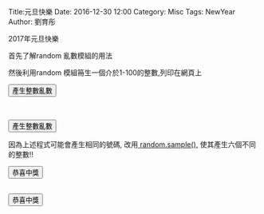 Title:元旦快樂
Date: 2016-12-30 12:00
Category: Misc
Tags: NewYear
Author: 劉育彤

2017年元旦快樂

<!-- PELICAN_END_SUMMARY -->
 
 首先了解random 亂數模組的用法
 
 然後利用random 模組笧生一個介於1-100的整數,列印在網頁上
 
 <!-- 導入 Brython 標準程式庫 -->

<script type="text/javascript" 
    src="https://cdn.rawgit.com/brython-dev/brython/master/www/src/brython_dist.js">
</script>

<!-- 啟動 Brython -->

<script>
window.onload=function(){
brython(1);
}
</script>

<!-- 以下可以執行  Brython 程式 -->
<div id="newyear"></div>

<script type="text/python3">
from browser import document
from browser import html
import random
print_location = document["newyear"]

def gen_int():
    num = random.randint(1, 49)
    # 設法將 num 列印在網頁上
    #print_location = document["newyear"]
    print_location <= num + html.BR()

def lottery(e):
    for i in range(6):
        gen_int()
    print_location <= "恭喜中獎!" + html.BR()

#document["but1"].bind("click", gen_int)
document["but1"].bind("click", lottery)
</script>

<p><button id="but1">產生整數亂數</button></p>
<pre class="brush: python">
<div id="newyear"></div>
<script type="text/python3">
from browser import document
from browser import html
import random
print_location = document["newyear"]

def gen_int():
    num = random.randint(1, 49)
    # 設法將 num 列印在網頁上
    #print_location = document["newyear"]
    print_location <= num + html.BR()

def lottery(e):
    for i in range(6):
        gen_int()
    print_location <= "恭喜中獎!" + html.BR()

#document["but1"].bind("click", gen_int)
document["but1"].bind("click", lottery)
</script>
<button id="but1">產生整數亂數</button>
</pre>

<p>因為上述程式可能會產生相同的號碼, 改用<a href="https://docs.python.org/3/library/random.html#random.sample"> random.sample()</a>, 使其產生六個不同的整數!!</p>
<script type="text/python3">
from browser import document
from browser import html
import random
print_location = document["newyear"]

def lottery(e):
    num_list = random.sample(list(range(1, 50)), 6)
    for i in range(6):
        print_location <= num_list[i] + html.BR()
    print_location <= "恭喜中獎!" + html.BR()

document["but2"].bind("click", lottery)
</script>

<p><button id="but2">恭喜中獎</button></p>
<pre class="brush: python">
<script type="text/python3">
from browser import document
from browser import html
import random
print_location = document["newyear"]

def lottery(e):
    num_list = random.sample(list(range(1, 50)), 6)
    for i in range(6):
        print_location <= num_list[i] + html.BR()
    print_location <= "恭喜中獎!" + html.BR()

document["but2"].bind("click", lottery)
</script>
<button id="but2">恭喜中獎</button>
</pre>
